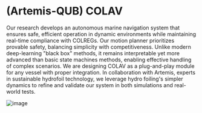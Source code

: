 # (Artemis-QUB) COLAV

Our research develops an autonomous marine navigation system that ensures safe, efficient operation in dynamic environments while maintaining real-time compliance with COLREGs. Our motion planner prioritizes provable safety, balancing simplicity with competitiveness. Unlike modern deep-learning "black box" methods, it remains interpretable yet more advanced than basic state machines methods, enabling effective handling of complex scenarios.
We are designing COLAV as a plug-and-play module for any vessel with proper integration. In collaboration with Artemis, experts in sustainable hydrofoil technology, we leverage hydro foiling's simpler dynamics to refine and validate our system in both simulations and real-world tests.

![image](https://github.com/user-attachments/assets/48bc4c40-773f-4a70-8d4f-88f9a0606388)
